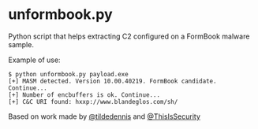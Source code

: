 unformbook.py
===

Python script that helps extracting C2 configured on a FormBook malware sample.

Example of use:

```
$ python unformbook.py payload.exe 
[+] MASM detected. Version 10.00.40219. FormBook candidate. Continue...
[+] Number of encbuffers is ok. Continue...
[+] C&C URI found: hxxp://www.blandeglos.com/sh/
```

Based on work made by [@tildedennis](https://github.com/tildedennis) and [@ThisIsSecurity](https://github.com/ThisIsSecurity)
